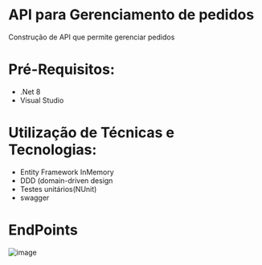 # API para Gerenciamento de pedidos 

Construção de API que permite gerenciar pedidos

# Pré-Requisitos:
- .Net 8
- Visual Studio

# Utilização de Técnicas e Tecnologias:
- Entity Framework InMemory
- DDD (domain-driven design
- Testes unitários(NUnit)
- swagger

# EndPoints
![image](https://github.com/user-attachments/assets/02e690fd-a2e7-487a-9c57-bd1502daac46)
